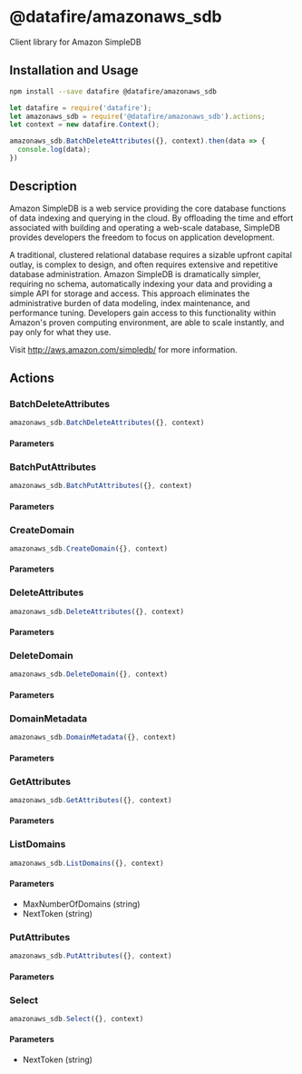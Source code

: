 # @datafire/amazonaws_sdb

Client library for Amazon SimpleDB

## Installation and Usage
```bash
npm install --save datafire @datafire/amazonaws_sdb
```

```js
let datafire = require('datafire');
let amazonaws_sdb = require('@datafire/amazonaws_sdb').actions;
let context = new datafire.Context();

amazonaws_sdb.BatchDeleteAttributes({}, context).then(data => {
  console.log(data);
})
```

## Description
Amazon SimpleDB is a web service providing the core database functions of data indexing and querying in the cloud. By offloading the time and effort associated with building and operating a web-scale database, SimpleDB provides developers the freedom to focus on application development. <p> A traditional, clustered relational database requires a sizable upfront capital outlay, is complex to design, and often requires extensive and repetitive database administration. Amazon SimpleDB is dramatically simpler, requiring no schema, automatically indexing your data and providing a simple API for storage and access. This approach eliminates the administrative burden of data modeling, index maintenance, and performance tuning. Developers gain access to this functionality within Amazon's proven computing environment, are able to scale instantly, and pay only for what they use. </p> <p> Visit <a href="http://aws.amazon.com/simpledb/">http://aws.amazon.com/simpledb/</a> for more information. </p>

## Actions
### BatchDeleteAttributes



```js
amazonaws_sdb.BatchDeleteAttributes({}, context)
```

#### Parameters

### BatchPutAttributes



```js
amazonaws_sdb.BatchPutAttributes({}, context)
```

#### Parameters

### CreateDomain



```js
amazonaws_sdb.CreateDomain({}, context)
```

#### Parameters

### DeleteAttributes



```js
amazonaws_sdb.DeleteAttributes({}, context)
```

#### Parameters

### DeleteDomain



```js
amazonaws_sdb.DeleteDomain({}, context)
```

#### Parameters

### DomainMetadata



```js
amazonaws_sdb.DomainMetadata({}, context)
```

#### Parameters

### GetAttributes



```js
amazonaws_sdb.GetAttributes({}, context)
```

#### Parameters

### ListDomains



```js
amazonaws_sdb.ListDomains({}, context)
```

#### Parameters
* MaxNumberOfDomains (string)
* NextToken (string)

### PutAttributes



```js
amazonaws_sdb.PutAttributes({}, context)
```

#### Parameters

### Select



```js
amazonaws_sdb.Select({}, context)
```

#### Parameters
* NextToken (string)

